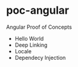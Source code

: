 # poc-angular
Angular Proof of Concepts

- Hello World
- Deep Linking
- Locale
- Dependecy Injection
